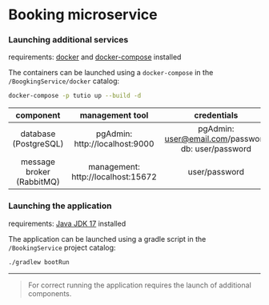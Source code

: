 # Booking microservice

### Launching additional services

requirements: [docker](https://docs.docker.com/get-docker/) and [docker-compose](https://docs.docker.com/compose/install/) installed

The containers can be launched using a `docker-compose` in the `/BoogkingService/docker` catalog:

```bash
docker-compose -p tutio up --build -d
```

|           component            |             management tool             |                       credentials                       |
|:------------------------------:|:---------------------------------------:|:-------------------------------------------------------:|
|   database <br/>(PostgreSQL)   |   pgAdmin: <br/>http://localhost:9000   | pgAdmin: user@email.com/password <br/>db: user/password |
| message broker <br/>(RabbitMQ) | management: <br/>http://localhost:15672 |                      user/password                      |

### Launching the application

requirements: [Java JDK 17](https://openjdk.java.net/projects/jdk/17/) installed

The application can be launched using a gradle script in the `/BookingService` project catalog:

```bash
./gradlew bootRun
```

---

> For correct running the application requires the launch of additional components.

